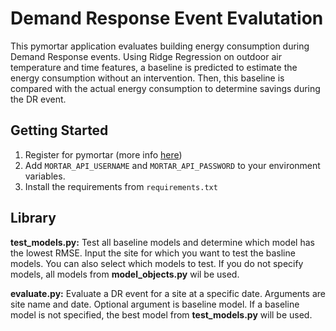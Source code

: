 # Demand Response Event Evalutation
This pymortar application evaluates building energy consumption during Demand Response events. Using Ridge Regression on outdoor air temperature and time features, a baseline is predicted to estimate the energy consumption without an intervention. Then, this baseline is compared with the actual energy consumption to determine savings during the DR event.

## Getting Started
1. Register for pymortar (more info [here](https://mortardata.org/docs/quick-start/))
2. Add `MORTAR_API_USERNAME` and `MORTAR_API_PASSWORD` to your environment variables.
3. Install the requirements from `requirements.txt`

## Library

**test_models.py:** Test all baseline models and determine which model has the lowest RMSE. Input the site for which you want to test the basline models. You can also select which models to test. If you do not specify models, all models from **model_objects.py** wil be used.

**evaluate.py:** Evaluate a DR event for a site at a specific date. Arguments are site name and date. Optional argument is baseline model. If a baseline model is not specified, the best model from **test_models.py** will be used. 